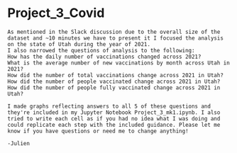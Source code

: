 # Project_3_Covid
    As mentioned in the Slack discussion due to the overall size of the dataset and ~10 minutes we have to present it I focused the analysis on the state of Utah during the year of 2021. 
    I also narrowed the questions of analysis to the following:
    How has the daily number of vaccinations changed across 2021?
    What is the average number of new vaccinations by month across Utah in 2021?
    How did the number of total vaccinations change across 2021 in Utah?
    How did the number of people vaccinated change across 2021 in Utah?
    How did the number of people fully vaccinated change across 2021 in Utah?
    
    I made graphs reflecting answers to all 5 of these questions and they're included in my Jupyter Notebook Project_3_mk1.ipynb. I also tried to write each cell as if you had no idea what I was doing and could replicate each step with the included guidance. Please let me know if you have questions or need me to change anything!
    
    -Julien
